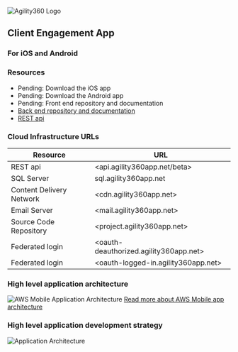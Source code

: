 ![Agility360 Logo](https://raw.githubusercontent.com/Agility360/CEA/master/assets/logo/logo7868398_sm.png "Agility360 Logo")
## Client Engagement App
### For iOS and Android

### Resources
 - Pending: Download the iOS app
 - Pending: Download the Android app
 - Pending: Front end repository and documentation
 - [Back end repository and documentation](https://github.com/Agility360/CEA/tree/master/backend)
 - [REST api](https://hqctqkd7xc.execute-api.us-east-1.amazonaws.com/beta)

### Cloud Infrastructure URLs

| Resource  | URL |
| ------------- | ------------- |
| REST api  | <api.agility360app.net/beta> |
| SQL Server  | sql.agility360app.net  |
| Content Delivery Network  | <cdn.agility360app.net>  |
| Email Server  | <mail.agility360app.net>  |
| Source Code Repository  | <project.agility360app.net>  |
| Federated login  | <oauth-deauthorized.agility360app.net>  |
| Federated login  | <oauth-logged-in.agility360app.net>  |


### High level application architecture
 ![AWS Mobile Application Architecture](https://raw.githubusercontent.com/Agility360/CEA/master/enterprise-mobile-hub_serverless-compute-app.png "AWS Mobile app architecture")
 [Read more about AWS Mobile app architecture](https://aws.amazon.com/mobile/)

### High level application development strategy
 ![Application Architecture](https://raw.githubusercontent.com/Agility360/CEA/master/application-architecture2.png "Application Architecture")
